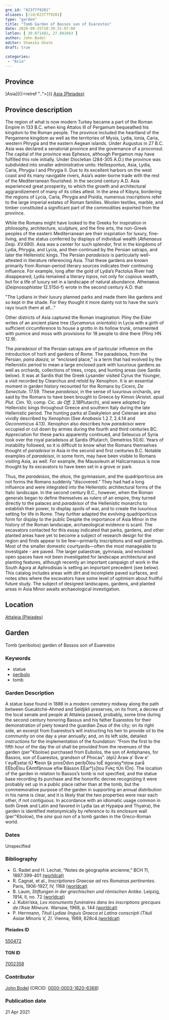 ```yaml
---
gre_id: "823f7f9201"
aliases: [/id/823f7f9201]
type: "garden"
title: "Tomb Garden of Bassos son of Euarestos"
date: 2020-09-25T10:39:31-07:00
latlon: [ 39.071402, 27.891043 ]
author: John Bodel
editor: Shamika Ghate
draft: true

categories:
 - "Asia"
---
```


## Province
[Asia]({{<relref "..">}})
[Asia (Pleiades)](https://pleiades.stoa.org/places/981509)

## Province description
The region of what is now modern Turkey became a part of the Roman Empire in 133 B.C. when king Attalos III of Pergamum bequeathed his kingdom to the Roman people.  The province included the heartland of the Pergamene kingdom as well as the territories of Mysia, Lydia, Ionia, Caria, western Phrygia and the eastern Aegean islands.  Under Augustus in 27 B.C. Asia was declared a senatorial province and the governance of a proconsul.  The capital of the province was Ephesos, although Pergamon may have fulfilled this role initially.  Under Diocletian (284-305 A.D.) the province was subdivided into smaller administrative units: Hellespontus, Asia, Lydia, Caria, Phrygia I and Phrygia II.  Due to its excellent harbors on the west coast and its many navigable rivers, Asia’s water-borne trade with the rest of the Mediterranean flourished.  In the second century A.D. Asia experienced great prosperity, to which the growth and architectural aggrandizement of many of its cities attest. In the area of Kibyra, bordering the regions of Lycia, Caria, Phrygia and Pisidia, numerous inscriptions refer to the large imperial estates of Roman families.  Woolen textiles, marble, and timber constituted a significant part of the commodities exported from the province.  

While the Romans might have looked to the Greeks for inspiration in philosophy, architecture, sculpture, and the fine arts, the non-Greek peoples of the eastern Mediterranean are their inspiration for luxury, fine-living, and the status conferred by displays of individual wealth (*Athenaeus Deip.* XV.690).   Asia was a center for such splendor, first in the kingdoms of Lydia, Phrygia, and Lycia, and then continued by the Persian satraps, and later the Hellenistic kings.  The Persian *paradeisos* is particularly well-attested in literature referencing Asia.  That these gardens are known primarily from Roman-period literary sources indicates their continuing influence. For example, long after the gold of Lydia’s Pactolus River had disappeared, Lydia remained a literary *topos*, not only for copious wealth, but for a life of luxury set in a landscape of natural abundance.  Athenaeus (*Deipnosophistae* 12.515d-f) wrote in the second century A.D. that

"The Lydians in their luxury planned parks and made them like gardens and so kept in the shade.  For they thought it more dainty not to have the sun’s rays touch them at all…"

Other districts of Asia captured the Roman imagination:  Pliny the Elder writes of an ancient plane tree (*Sycamorus orientalis*) in Lycia with a girth of sufficient circumference to house a grotto in its hollow trunk, ornamented with pumice and moss with provisions for 18 people to dine there (Pliny HN 12.9).

The *paradeisoi* of the Persian satraps are of particular influence on the introduction of horti and gardens of Rome.  The paradeisos, from the Persian, *paira daeza*, or “enclosed place,” is a term that had evolved by the Hellenistic period to mean a large enclosed park with luxurious gardens as well as orchards, collections of trees, crops, and hunting areas (see Sardis below). It was at Sardis that the Greek Lysander visited Cyrus the Younger, a visit recorded by Clearchus and retold by Xenophon.  It is an essential moment in garden history recounted for the Romans by Cicero, *De Senectute*. 17.59. These *paradeisoi*, in the sense of luxurious orchards, are said by the Romans to have been brought to Greece by Kimon (Aristot. apud *Plut. Cim.* 10; comp. Cic. *de Off.* 2.18Plutarch), and were adopted by Hellenistic kings throughout Greece and southern Italy during the late Hellenistic period.  The hunting parks at Daskyleion and Celenae are also vividly described by Xenophon (See *Anabasis* 1.2.7, 2.4.14 and *Oeconomicus* 4.13). Xenophon also describes how *paradeisoi* were occupied or cut down by armies during the fourth and third centuries BC. Appreciation for these parks apparently continued, and Seleucus of Syria took over the royal paradeisos at Sardis (Plutarch, Demetrios 50.6). Years of instability followed, so it is difficult to know what the Romans themselves thought of *paradeisoi* in Asia in the second and first centuries B.C.  Notable examples of *paradeisoi*, in some form, may have been visible to Romans visiting Asia, as well. For example, the Mausoleum at Halicarnassus is now thought by its excavators to have been set in a grove or park.   

Thus, the *paradeisos*, the *alsos*, the gymnasium, and the quadriporticus are not forms the Romans suddenly “discovered.”  They had had a long influence and were integrated into the Hellenistic architectural forms of the Italic landscape.  In the second century B.C., however, when the Roman generals began to define themselves as rulers of an empire, they turned directly to the palaces and *paradeisoi* of the Hellenistic monarchs to establish their power, to display spoils of war, and to create the luxurious setting for life in Rome.  They further adapted the evolving quadriporticus form for display to the public
Despite the importance of Asia Minor in the history of the Roman landscape, archaeological evidence is scant. The excavators contacted for this essay indicated that parks, gardens, and other planted areas have yet to become a subject of research design for the region and finds appear to be few—primarily inscriptions and wall paintings. Most of the smaller domestic courtyards—often the most manageable to investigate - are paved.   The larger palaestrae, gymnasia, and enclosed open spaces have not been investigated for landscape architectural and planting features, although recently an important campaign of work in the South Agora at Aphrodisias is setting an important precedent (see below).  This catalog includes areas with dirt and incomplete paved surfaces, and notes sites where the excavators have some level of optimism about fruitful future study. The subject of designed landscapes, gardens, and planted areas in Asia Minor awaits archaeological investigation.


## Location

[Attaleia (Pleiades)](https://pleiades.stoa.org/places/550472)

<!--### Location Description-->

<!-- LEAVE THIS BLANK FOR NOW -->

<!--## Sublocation-->

<!--
[AREA WITHIN LOCATION, LIKE “PALATINE HILL”](GEOREFERENCE LINK)
A sublocation is any area larger than an individual garden, but located within a location. I would always try to include a link to a controlled vocabulary here if possible. This ID may well be different from the Garden ID, e.g., Pompeii versus a Garden in one of the houses which has its own Pleiades ID.
-->

<!--### Sublocation Description-->

<!-- DESCRIPTION -->

## Garden
Tomb (peribolos) garden of Bassos son of Euarestos

### Keywords
- statue
- [peribolo](http://vocab.getty.edu/page/aat/300005069)
- tomb


### Garden Description
A statue base found in 1886 in a modern cemetery midway along the path between Gueuktché-Ahmed and Seldjikli preserves, on its front, a decree of the local senate and people at Attaleia passed, probably, some time during the second century honoring Bassus and his father Euarestos for their demonstration of piety toward the guardian Zeus of the city; on its right side, an excerpt from Euarestos’s will instructing his heir to provide oil to the community on one day a year annually; and, on its left side, detailed instructions for the implementation of the foundation: “From the first to the fifth hour of the day the oil shall be provided from the revenues of the garden (per™€bolow) purchased from Eubolos, the son of Antiphanes, for Bassos, son of Euarestos, grandson of Phocas”. (épÚ Àraw a' ßvw e' t`eyÆsetai tÚ ¶leon §k prosÒd<o>vn peribÒlou toË égorasy°ntow parå EÈboÊlou ÉAntifãnouw efiw Bãsson EÈar°[s]tou Fvkç tÚn ÍÒn). The location of the garden in relation to Bassos’s tomb is not specified, and the statue base recording its purchase and the honorific decree recognizing it were probably set up in a public place rather than at the tomb, but the commemorative purpose of the garden in supporting an annual distribution in his name is clear, and it is likely that the two properties were near each other, if not contiguous. In accordance with an idiomatic usage common in both Greek and Latin and favored in Lydia (as at Hypaipa and Thyaira), the garden is identified metonymically by reference to its enclosure wall (per™€bolow), the *sine qua non* of a tomb garden in the Greco-Roman world.  

<!--
### Maps

<!--
{{< image src="FILENAME" alt="ALT_TEXT" title="CAPTION" >}}
-->
<!--
### Plans
{{< image src="blankenheim-hulchrath-plan1-EUR_GI_BlaHul_Rv_carroll.jpg" alt="Plan of villa rustica at Blackenheim-Hülchrath; rights statement" title="Plan of the excavations at Aphrodisias">}}-->
<!--
{{< image src="FILENAME" alt="ALT_TEXT" title="CAPTION" >}}
-->
<!--
### Images

<!--
{{< image src="FILENAME" alt="ALT_TEXT" title="CAPTION" >}}
-->

### Dates
Unspecified

### Bibliography
- G. Radet and H. Lechat, “Notes de géographie ancienne,” BCH 11, 1887:399-401 [(worldcat)](http://www.worldcat.org/oclc/4648358600)
- R. Cagnat, et al., *Inscriptiones Graecae ad res Romanas pertinentes*. Paris, 1906-1927, IV, 1168 [(worldcat)](http://www.worldcat.org/oclc/256313198)
- B. Laum, *Stiftungen in der griechischen und römischen Antike*. Leipzig, 1914, II, no. 72 [(worldcat)](http://www.worldcat.org/oclc/457633912)
- J. Kubin’ska, *Les monuments funéraires dans les inscriptions grecques de l’Asie Mineure*. Warsaw, 1968, p. 144 [(worldcat)](http://www.worldcat.org/oclc/164233326)
- P. Herrmann, *Tituli Lydiae linguis Graeca et Latina conscripti (Tituli Asiae Minoris V, 2)*. Vienna, 1989, 828c4.[(worldcat)](http://www.worldcat.org/oclc/886649239)

<!--#### Periodo ID-->

<!-- [PERIODO_ID](https://pleiades.stoa.org/places/PLEIADES_ID) -->

#### Pleiades ID

[550472](https://pleiades.stoa.org/places/550472)

#### TGN ID
[7002358](http://vocab.getty.edu/page/tgn/7002358)

### Contributor
[John Bodel](link) (ORCID: [0000-0003-1820-6368](https://orcid.org/0000-0003-1820-6368))

### Publication date

21 Apr 2021

<!--### Related articles-->

<!-- Links to other related articles. Leave blank for now -->